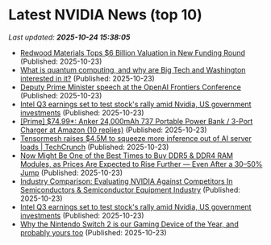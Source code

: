 # Latest NVIDIA News (top 10)
_Last updated: **2025-10-24 15:38:05**_

- [Redwood Materials Tops $6 Billion Valuation in New Funding Round](https://financialpost.com/pmn/business-pmn/redwood-materials-tops-6-billion-valuation-in-new-funding-round) (Published: 2025-10-23)
- [What is quantum computing, and why are Big Tech and Washington interested in it?](https://finance.yahoo.com/news/what-is-quantum-computing-and-why-are-big-tech-and-washington-interested-in-it-153254260.html) (Published: 2025-10-23)
- [Deputy Prime Minister speech at the OpenAI Frontiers Conference](https://www.gov.uk/government/speeches/deputy-prime-minister-speech-at-the-openai-frontiers-conference) (Published: 2025-10-23)
- [Intel Q3 earnings set to test stock's rally amid Nvidia, US government investments](https://biztoc.com/x/326854cc495098b4) (Published: 2025-10-23)
- [[Prime] $74.99*: Anker 24,000mAh 737 Portable Power Bank / 3-Port Charger at Amazon (10 replies)](https://slickdeals.net/f/18726535-prime-74-99-anker-24-000mah-737-portable-power-bank-3-port-charger-at-amazon) (Published: 2025-10-23)
- [Tensormesh raises $4.5M to squeeze more inference out of AI server loads | TechCrunch](https://techcrunch.com/2025/10/23/tensormesh-raises-4-5m-to-squeeze-more-inference-out-of-ai-server-loads/) (Published: 2025-10-23)
- [Now Might Be One of the Best Times to Buy DDR5 & DDR4 RAM Modules, as Prices Are Expected to Rise Further — Even After a 30–50% Jump](https://wccftech.com/now-may-be-the-best-time-to-buy-ddr5-and-ddr4-ram/) (Published: 2025-10-23)
- [Industry Comparison: Evaluating NVIDIA Against Competitors In Semiconductors & Semiconductor Equipment Industry](https://biztoc.com/x/81166d66b8e338bd) (Published: 2025-10-23)
- [Intel Q3 earnings set to test stock's rally amid Nvidia, US government investments](https://finance.yahoo.com/news/intel-q3-earnings-set-to-test-stocks-rally-amid-nvidia-us-government-investments-150922622.html) (Published: 2025-10-23)
- [Why the Nintendo Switch 2 is our Gaming Device of the Year, and probably yours too](https://www.techradar.com/gaming/nintendo-switch-2-gaming-device-of-the-year) (Published: 2025-10-23)
